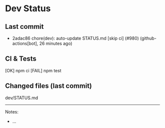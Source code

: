 # Dev Status

## Last commit
- 2adac86 chore(dev): auto-update STATUS.md [skip ci] (#980) (github-actions[bot], 26 minutes ago)
## CI & Tests
[OK] npm ci
[FAIL] npm test

## Changed files (last commit)
dev/STATUS.md

---
Notes:
- ...
